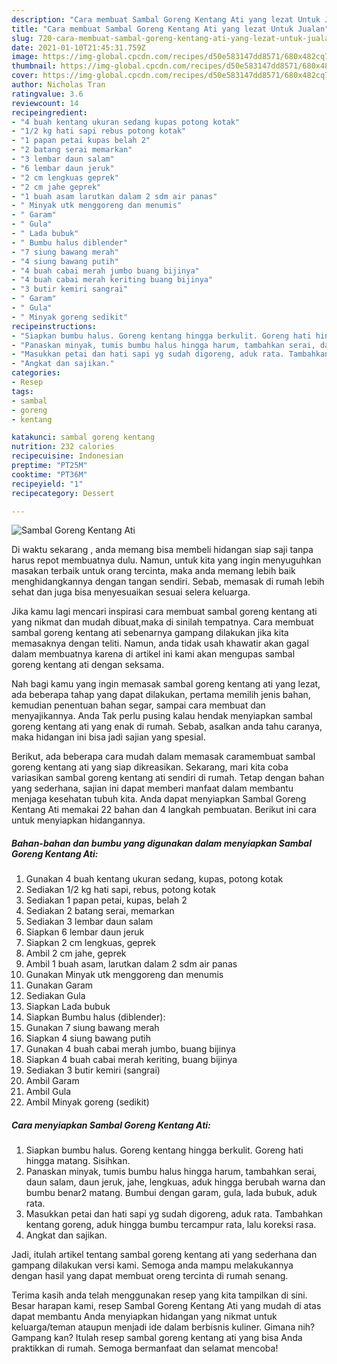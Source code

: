 ```yaml
---
description: "Cara membuat Sambal Goreng Kentang Ati yang lezat Untuk Jualan"
title: "Cara membuat Sambal Goreng Kentang Ati yang lezat Untuk Jualan"
slug: 720-cara-membuat-sambal-goreng-kentang-ati-yang-lezat-untuk-jualan
date: 2021-01-10T21:45:31.759Z
image: https://img-global.cpcdn.com/recipes/d50e583147dd8571/680x482cq70/sambal-goreng-kentang-ati-foto-resep-utama.jpg
thumbnail: https://img-global.cpcdn.com/recipes/d50e583147dd8571/680x482cq70/sambal-goreng-kentang-ati-foto-resep-utama.jpg
cover: https://img-global.cpcdn.com/recipes/d50e583147dd8571/680x482cq70/sambal-goreng-kentang-ati-foto-resep-utama.jpg
author: Nicholas Tran
ratingvalue: 3.6
reviewcount: 14
recipeingredient:
- "4 buah kentang ukuran sedang kupas potong kotak"
- "1/2 kg hati sapi rebus potong kotak"
- "1 papan petai kupas belah 2"
- "2 batang serai memarkan"
- "3 lembar daun salam"
- "6 lembar daun jeruk"
- "2 cm lengkuas geprek"
- "2 cm jahe geprek"
- "1 buah asam larutkan dalam 2 sdm air panas"
- " Minyak utk menggoreng dan menumis"
- " Garam"
- " Gula"
- " Lada bubuk"
- " Bumbu halus diblender"
- "7 siung bawang merah"
- "4 siung bawang putih"
- "4 buah cabai merah jumbo buang bijinya"
- "4 buah cabai merah keriting buang bijinya"
- "3 butir kemiri sangrai"
- " Garam"
- " Gula"
- " Minyak goreng sedikit"
recipeinstructions:
- "Siapkan bumbu halus. Goreng kentang hingga berkulit. Goreng hati hingga matang. Sisihkan."
- "Panaskan minyak, tumis bumbu halus hingga harum, tambahkan serai, daun salam, daun jeruk, jahe, lengkuas, aduk hingga berubah warna dan bumbu benar2 matang. Bumbui dengan garam, gula, lada bubuk, aduk rata."
- "Masukkan petai dan hati sapi yg sudah digoreng, aduk rata. Tambahkan kentang goreng, aduk hingga bumbu tercampur rata, lalu koreksi rasa."
- "Angkat dan sajikan."
categories:
- Resep
tags:
- sambal
- goreng
- kentang

katakunci: sambal goreng kentang 
nutrition: 232 calories
recipecuisine: Indonesian
preptime: "PT25M"
cooktime: "PT36M"
recipeyield: "1"
recipecategory: Dessert

---
```



![Sambal Goreng Kentang Ati](https://img-global.cpcdn.com/recipes/d50e583147dd8571/680x482cq70/sambal-goreng-kentang-ati-foto-resep-utama.jpg)

Di waktu  sekarang , anda memang bisa membeli hidangan siap saji tanpa harus repot membuatnya dulu. Namun, untuk kita yang ingin menyuguhkan masakan terbaik untuk orang tercinta, maka anda memang lebih baik menghidangkannya dengan tangan sendiri. Sebab, memasak di rumah lebih sehat dan juga bisa menyesuaikan sesuai selera keluarga.

Jika kamu lagi mencari inspirasi cara membuat sambal goreng kentang ati yang nikmat dan mudah dibuat,maka di sinilah tempatnya. Cara membuat sambal goreng kentang ati  sebenarnya gampang dilakukan jika kita memasaknya dengan teliti. Namun, anda tidak usah khawatir akan gagal dalam membuatnya 
karena di artikel ini kami akan mengupas sambal goreng kentang ati dengan seksama.  



Nah bagi kamu yang ingin memasak sambal goreng kentang ati yang lezat, ada beberapa tahap yang dapat dilakukan, pertama memilih jenis bahan, kemudian penentuan bahan segar, sampai cara membuat dan menyajikannya. Anda Tak perlu pusing kalau hendak menyiapkan sambal goreng kentang ati yang enak di rumah. Sebab, asalkan anda  tahu caranya, maka hidangan ini bisa jadi sajian yang spesial.

Berikut, ada beberapa cara mudah dalam memasak caramembuat sambal goreng kentang ati yang siap dikreasikan. Sekarang, mari kita coba variasikan sambal goreng kentang ati sendiri di rumah. Tetap dengan bahan yang sederhana, sajian ini dapat memberi manfaat dalam membantu menjaga kesehatan tubuh kita. Anda dapat menyiapkan Sambal Goreng Kentang Ati memakai 22 bahan dan 4 langkah pembuatan. Berikut ini cara untuk menyiapkan hidangannya.

<!--inarticleads1-->

##### Bahan-bahan dan bumbu yang digunakan dalam menyiapkan Sambal Goreng Kentang Ati:

1. Gunakan 4 buah kentang ukuran sedang, kupas, potong kotak
1. Sediakan 1/2 kg hati sapi, rebus, potong kotak
1. Sediakan 1 papan petai, kupas, belah 2
1. Sediakan 2 batang serai, memarkan
1. Sediakan 3 lembar daun salam
1. Siapkan 6 lembar daun jeruk
1. Siapkan 2 cm lengkuas, geprek
1. Ambil 2 cm jahe, geprek
1. Ambil 1 buah asam, larutkan dalam 2 sdm air panas
1. Gunakan  Minyak utk menggoreng dan menumis
1. Gunakan  Garam
1. Sediakan  Gula
1. Siapkan  Lada bubuk
1. Siapkan  Bumbu halus (diblender):
1. Gunakan 7 siung bawang merah
1. Siapkan 4 siung bawang putih
1. Gunakan 4 buah cabai merah jumbo, buang bijinya
1. Siapkan 4 buah cabai merah keriting, buang bijinya
1. Sediakan 3 butir kemiri (sangrai)
1. Ambil  Garam
1. Ambil  Gula
1. Ambil  Minyak goreng (sedikit)




<!--inarticleads2-->

##### Cara menyiapkan Sambal Goreng Kentang Ati:

1. Siapkan bumbu halus. Goreng kentang hingga berkulit. Goreng hati hingga matang. Sisihkan.
1. Panaskan minyak, tumis bumbu halus hingga harum, tambahkan serai, daun salam, daun jeruk, jahe, lengkuas, aduk hingga berubah warna dan bumbu benar2 matang. Bumbui dengan garam, gula, lada bubuk, aduk rata.
1. Masukkan petai dan hati sapi yg sudah digoreng, aduk rata. Tambahkan kentang goreng, aduk hingga bumbu tercampur rata, lalu koreksi rasa.
1. Angkat dan sajikan.




Jadi, itulah artikel tentang  sambal goreng kentang ati  yang sederhana dan gampang dilakukan versi kami. Semoga anda mampu melakukannya dengan hasil yang dapat membuat oreng tercinta di rumah senang. 

Terima kasih anda telah menggunakan resep yang kita tampilkan di sini. Besar harapan kami, resep  Sambal Goreng Kentang Ati yang mudah di atas dapat membantu Anda menyiapkan hidangan yang nikmat untuk keluarga/teman ataupun menjadi ide dalam berbisnis kuliner. Gimana nih? Gampang kan? Itulah resep sambal goreng kentang ati yang bisa Anda praktikkan di rumah. Semoga bermanfaat dan selamat mencoba!

